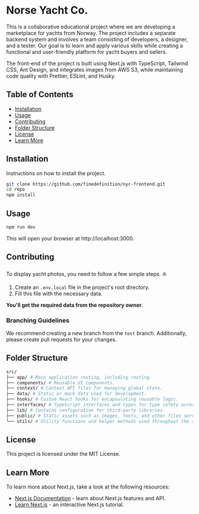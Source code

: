 # Norse Yacht Co.

This is a collaborative educational project where we are developing a marketplace for yachts from Norway. The project includes a separate backend system and involves a team consisting of developers, a designer, and a tester. Our goal is to learn and apply various skills while creating a functional and user-friendly platform for yacht buyers and sellers.

The front-end of the project is built using Next.js with TypeScript, Tailwind CSS, Ant Design, and integrates images from AWS S3, while maintaining code quality with Prettier, ESLint, and Husky.

## Table of Contents

- [Installation](#installation)
- [Usage](#usage)
- [Contributing](#contributing)
- [Folder Structure](#folder-structure)
- [License](#license)
- [Learn More](#learn-more)

## Installation

Instructions on how to install the project.

```bash
git clone https://github.com/finedefinition/nyc-frontend.git
cd repo
npm install
```

## Usage

```bash
npm run dev
```

This will open your browser at http://localhost:3000.

## Contributing

To display yacht photos, you need to follow a few simple steps. ⛵

1. Create an `.env.local` file in the project's root directory.
2. Fill this file with the necessary data.

**You'll get the required data from the repository owner.**

### Branching Guidelines

We recommend creating a new branch from the `test` branch.
Additionally, please create pull requests for your changes.

## Folder Structure

```bash
src/
├── app/ # Main application routing, including routing.
├── components/ # Reusable UI components.
├── context/ # Context API files for managing global state.
├── data/ # Static or mock data used for development.
├── hooks/ # Custom React hooks for encapsulating reusable logic.
├── interfaces/ # TypeScript interfaces and types for type safety across the application.
├── lib/ # Contains configuration for third-party libraries.
├── public/ # Static assets such as images, fonts, and other files served directly.
└── utils/ # Utility functions and helper methods used throughout the application.
```

## License

This project is licensed under the MIT License.

## Learn More

To learn more about Next.js, take a look at the following resources:

- [Next.js Documentation](https://nextjs.org/docs) - learn about Next.js features and API.
- [Learn Next.js](https://nextjs.org/learn) - an interactive Next.js tutorial.
